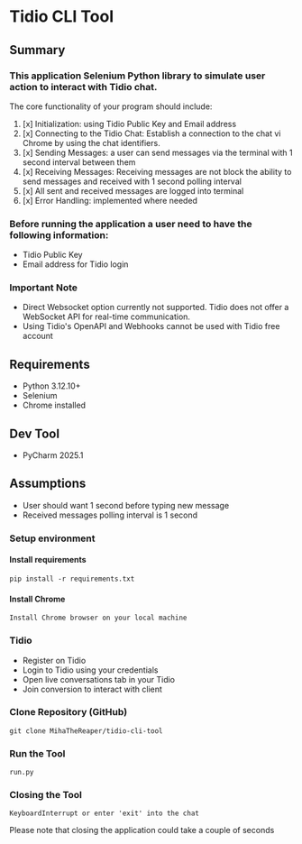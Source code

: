# Tidio CLI Tool 

## Summary
### This application Selenium Python library to simulate user action to interact with Tidio chat.
The core functionality of your program should include:
1. [x] Initialization: using Tidio Public Key and Email address
2. [x] Connecting to the Tidio Chat: Establish a connection to the chat vi Chrome by using the chat identifiers.
3. [x] Sending Messages: a user can send messages via the terminal with 1 second interval between them
4. [x] Receiving Messages: Receiving messages are not block the ability to send messages and received with 1 second polling interval
5. [x] All sent and received messages are logged into terminal
6. [x] Error Handling: implemented where needed

### Before running the application a user need to have the following information:
* Tidio Public Key
* Email address for Tidio login

### Important Note
* Direct Websocket option currently not supported. Tidio does not offer a WebSocket API for real-time communication.
* Using Tidio's OpenAPI and Webhooks cannot be used with Tidio free account


## Requirements
* Python 3.12.10+
* Selenium 
* Chrome installed

## Dev Tool
* PyCharm 2025.1

## Assumptions
* User should want 1 second before typing new message
* Received messages polling interval is 1 second

### Setup environment

#### Install requirements
```console
pip install -r requirements.txt
```

#### Install Chrome
```
Install Chrome browser on your local machine
```

#### 

### Tidio 
* Register on Tidio
* Login to Tidio using your credentials
* Open live conversations tab in your Tidio
* Join conversion to interact with client


### Clone Repository (GitHub)

```console
git clone MihaTheReaper/tidio-cli-tool
```

### Run the Tool

```console
run.py
```

### Closing the Tool
```console
KeyboardInterrupt or enter 'exit' into the chat
```
Please note that closing the application could take a couple of seconds